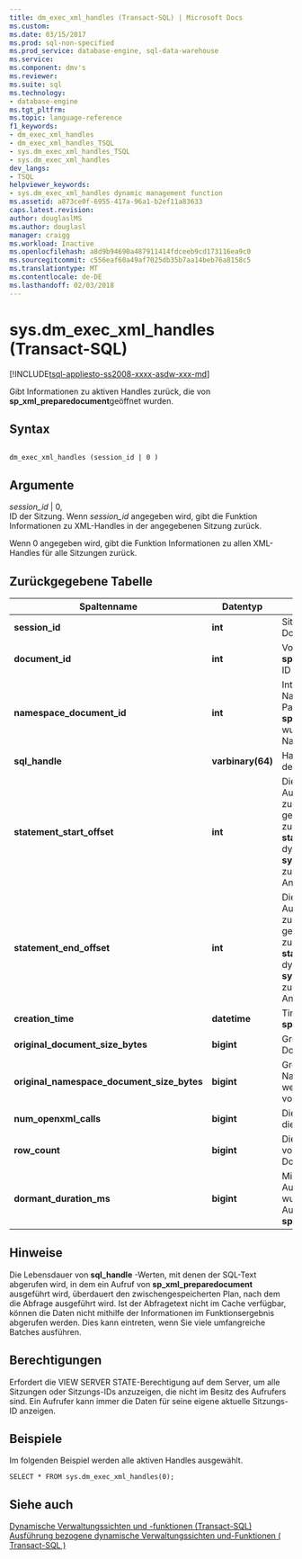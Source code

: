 ```yaml
---
title: dm_exec_xml_handles (Transact-SQL) | Microsoft Docs
ms.custom: 
ms.date: 03/15/2017
ms.prod: sql-non-specified
ms.prod_service: database-engine, sql-data-warehouse
ms.service: 
ms.component: dmv's
ms.reviewer: 
ms.suite: sql
ms.technology:
- database-engine
ms.tgt_pltfrm: 
ms.topic: language-reference
f1_keywords:
- dm_exec_xml_handles
- dm_exec_xml_handles_TSQL
- sys.dm_exec_xml_handles_TSQL
- sys.dm_exec_xml_handles
dev_langs:
- TSQL
helpviewer_keywords:
- sys.dm_exec_xml_handles dynamic management function
ms.assetid: a873ce0f-6955-417a-96a1-b2ef11a83633
caps.latest.revision: 
author: douglaslMS
ms.author: douglasl
manager: craigg
ms.workload: Inactive
ms.openlocfilehash: a8d9b94690a487911414fdceeb9cd173116ea9c0
ms.sourcegitcommit: c556eaf60a49af7025db35b7aa14beb76a8158c5
ms.translationtype: MT
ms.contentlocale: de-DE
ms.lasthandoff: 02/03/2018
---
```

# <a name="sysdmexecxmlhandles-transact-sql"></a>sys.dm_exec_xml_handles (Transact-SQL)
[!INCLUDE[tsql-appliesto-ss2008-xxxx-asdw-xxx-md](../../includes/tsql-appliesto-ss2008-xxxx-asdw-xxx-md.md)]

  Gibt Informationen zu aktiven Handles zurück, die von **sp_xml_preparedocument**geöffnet wurden.  
  
## <a name="syntax"></a>Syntax  
  
```  
  
dm_exec_xml_handles (session_id | 0 )  
```  
  
## <a name="arguments"></a>Argumente  
 *session_id* | 0,  
 ID der Sitzung. Wenn *session_id* angegeben wird, gibt die Funktion Informationen zu XML-Handles in der angegebenen Sitzung zurück.  
  
 Wenn 0 angegeben wird, gibt die Funktion Informationen zu allen XML-Handles für alle Sitzungen zurück.  
  
## <a name="table-returned"></a>Zurückgegebene Tabelle  
  
|Spaltenname|Datentyp|Description|  
|-----------------|---------------|-----------------|  
|**session_id**|**int**|Sitzungs-ID der Sitzung, die dieses XML-Dokumenthandle verwaltet.|  
|**document_id**|**int**|Von **sp_xml_preparedocument**zurückgegebene ID eines XML-Dokumenthandles.|  
|**namespace_document_id**|**int**|Interne Handle-ID für das zugeordnete Namespacedokument, das als dritter Parameter an **sp_xml_preparedocument**übergeben wurde. NULL, wenn kein Namespacedokument vorhanden ist.|  
|**sql_handle**|**varbinary(64)**|Handle für den Text des SQL-Codes, in dem das Handle definiert wurde.|  
|**statement_start_offset**|**int**|Die Anzahl von Zeichen, nach der der Aufruf von **sp_xml_preparedocument** im zurzeit ausgeführten Batch oder in der gespeicherten Prozedur auftritt. Kann zusammen mit **sql_handle**, **statement_end_offset**und der dynamischen Verwaltungsfunktion **sys.dm_exec_sql_text** zum Abrufen der zurzeit ausgeführten Anweisung für die Anforderung verwendet werden.|  
|**statement_end_offset**|**int**|Die Anzahl von Zeichen, nach der der Aufruf von **sp_xml_preparedocument** im zurzeit ausgeführten Batch oder in der gespeicherten Prozedur auftritt. Kann zusammen mit **sql_handle**, **statement_start_offset**und der dynamischen Verwaltungsfunktion **sys.dm_exec_sql_text** zum Abrufen der zurzeit ausgeführten Anweisung für die Anforderung verwendet werden.|  
|**creation_time**|**datetime**|Timestamp des Aufrufs von **sp_xml_preparedocument** .|  
|**original_document_size_bytes**|**bigint**|Größe des nicht analysierten XML-Dokuments in Bytes.|  
|**original_namespace_document_size_bytes**|**bigint**|Größe des nicht analysierten XML-Namespacedokuments in Bytes. NULL, wenn kein Namespacedokument vorhanden ist.|  
|**num_openxml_calls**|**bigint**|Die Anzahl von OPENXML-Aufrufen mit diesem Dokumenthandle.|  
|**row_count**|**bigint**|Die Anzahl von Zeilen, die von allen vorherigen OPENXML-Aufrufen für dieses Dokumenthandle zurückgegeben wurden.|  
|**dormant_duration_ms**|**bigint**|Millisekunden seit dem letzten OPENXML-Aufruf. Falls OPENXML nicht aufgerufen wurde, werden die Millisekunden seit dem Aufruf von **sp_xml_preparedocument**zurückgegeben.|  
  
## <a name="remarks"></a>Hinweise  
 Die Lebensdauer von **sql_handle** -Werten, mit denen der SQL-Text abgerufen wird, in dem ein Aufruf von **sp_xml_preparedocument** ausgeführt wird, überdauert den zwischengespeicherten Plan, nach dem die Abfrage ausgeführt wird. Ist der Abfragetext nicht im Cache verfügbar, können die Daten nicht mithilfe der Informationen im Funktionsergebnis abgerufen werden. Dies kann eintreten, wenn Sie viele umfangreiche Batches ausführen.  
  
## <a name="permissions"></a>Berechtigungen  
 Erfordert die VIEW SERVER STATE-Berechtigung auf dem Server, um alle Sitzungen oder Sitzungs-IDs anzuzeigen, die nicht im Besitz des Aufrufers sind. Ein Aufrufer kann immer die Daten für seine eigene aktuelle Sitzungs-ID anzeigen.  
  
## <a name="examples"></a>Beispiele  
 Im folgenden Beispiel werden alle aktiven Handles ausgewählt.  
  
```  
SELECT * FROM sys.dm_exec_xml_handles(0);  
```  
  
## <a name="see-also"></a>Siehe auch  
 [Dynamische Verwaltungssichten und -funktionen &#40;Transact-SQL&#41;](~/relational-databases/system-dynamic-management-views/system-dynamic-management-views.md)   
 [Ausführung bezogene dynamische Verwaltungssichten und-Funktionen &#40; Transact-SQL &#41;](../../relational-databases/system-dynamic-management-views/execution-related-dynamic-management-views-and-functions-transact-sql.md)  
  
  
